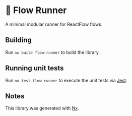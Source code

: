 # 🏃 Flow Runner

A minimal modular runner for ReactFlow flows.



## Building

Run `nx build flow-runner` to build the library.

## Running unit tests

Run `nx test flow-runner` to execute the unit tests via [Jest](https://jestjs.io).

## Notes

This library was generated with [Nx](https://nx.dev).